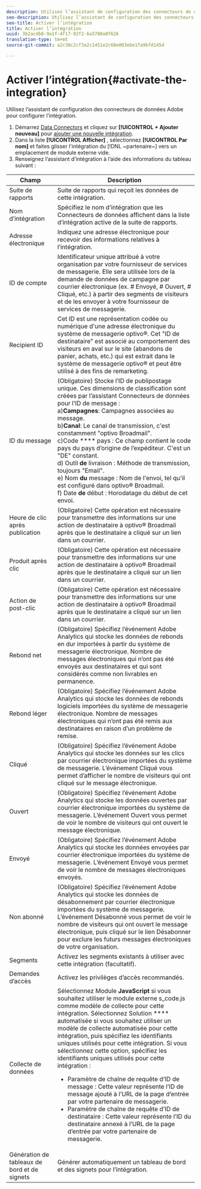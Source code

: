 ```yaml
---
description: Utilisez l’assistant de configuration des connecteurs de données Adobe pour configurer l’intégration.
seo-description: Utilisez l’assistant de configuration des connecteurs de données Adobe pour configurer l’intégration.
seo-title: Activer l’intégration
title: Activer l’intégration
uuid: 3b2acdb8-9a1f-4f17-92f2-6a3780a8f626
translation-type: tm+mt
source-git-commit: a2c38c2cf3a2c1451e2c60e003ebe1fa9bfd145d

---
```



# Activer l’intégration{#activate-the-integration}

Utilisez l’assistant de configuration des connecteurs de données Adobe pour configurer l’intégration.

1. Démarrez [Data Connectors](https://marketing.adobe.com/resources/help/en_US/genesis/c_overview.html) et cliquez sur **[!UICONTROL + Ajouter nouveau]** pour [ajouter une nouvelle intégration](https://marketing.adobe.com/resources/help/en_US/genesis/t_add_integration.html).
1. Dans la liste **[!UICONTROL Afficher]** , sélectionnez **[!UICONTROL Par nom]** et faites glisser l'intégration du [!DNL ~partenaire~] vers un emplacement de module externe vide.
1. Renseignez l’assistant d’intégration à l’aide des informations du tableau suivant :

| Champ | Description |
|--- |--- |
| Suite de rapports | Suite de rapports qui reçoit les données de cette intégration. |
| Nom d’intégration | Spécifiez le nom d’intégration que les Connecteurs de données affichent dans la liste d’intégration active de la suite de rapports. |
| Adresse électronique | Indiquez une adresse électronique pour recevoir des informations relatives à l’intégration. |
| ID de compte | Identificateur unique attribué à votre organisation par votre fournisseur de services de messagerie. Elle sera utilisée lors de la demande de données de campagne par courrier électronique (ex. # Envoyé, # Ouvert, # Cliqué, etc.) à partir des segments de visiteurs et de les envoyer à votre fournisseur de services de messagerie. |
| Recipient ID | Cet ID est une représentation codée ou numérique d'une adresse électronique du système de messagerie optivo®. Cet "ID de destinataire" est associé au comportement des visiteurs en aval sur le site (abandons de panier, achats, etc.) qui est extrait dans le système de messagerie optivo® et peut être utilisé à des fins de remarketing. |
| ID du message | (Obligatoire) Stocke l’ID de publipostage unique. Ces dimensions de classification sont créées par l’assistant Connecteurs de données pour l’ID de message : <br>a)**Campagnes**: Campagnes associées au message. <br>b)**Canal**: Le canal de transmission, c'est constamment "optivo Broadmail". <br>c)Code **** pays : Ce champ contient le code pays du pays d’origine de l’expéditeur. C'est un "DE" constant. <br>d) Outil **de** livraison : Méthode de transmission, toujours "Email".<br> e) Nom **du** message : Nom de l'envoi, tel qu'il est configuré dans optivo® Broadmail. <br>f) Date **de** début : Horodatage du début de cet envoi. |
| Heure de clic après publication | (Obligatoire) Cette opération est nécessaire pour transmettre des informations sur une action de destinataire à optivo® Broadmail après que le destinataire a cliqué sur un lien dans un courrier. |
| Produit après clic | (Obligatoire) Cette opération est nécessaire pour transmettre des informations sur une action de destinataire à optivo® Broadmail après que le destinataire a cliqué sur un lien dans un courrier. |
| Action de post-clic | (Obligatoire) Cette opération est nécessaire pour transmettre des informations sur une action de destinataire à optivo® Broadmail après que le destinataire a cliqué sur un lien dans un courrier. |
| Rebond net | (Obligatoire) Spécifiez l’événement Adobe Analytics qui stocke les données de rebonds en dur importées à partir du système de messagerie électronique. Nombre de messages électroniques qui n’ont pas été envoyés aux destinataires et qui sont considérés comme non livrables en permanence. |
| Rebond léger | (Obligatoire) Spécifiez l’événement Adobe Analytics qui stocke les données de rebonds logiciels importées du système de messagerie électronique. Nombre de messages électroniques qui n’ont pas été remis aux destinataires en raison d’un problème de remise. |
| Cliqué | (Obligatoire) Spécifiez l’événement Adobe Analytics qui stocke les données sur les clics par courrier électronique importées du système de messagerie. L’événement Cliqué vous permet d’afficher le nombre de visiteurs qui ont cliqué sur le message électronique. |
| Ouvert | (Obligatoire) Spécifiez l’événement Adobe Analytics qui stocke les données ouvertes par courrier électronique importées du système de messagerie. L’événement Ouvert vous permet de voir le nombre de visiteurs qui ont ouvert le message électronique. |
| Envoyé | (Obligatoire) Spécifiez l’événement Adobe Analytics qui stocke les données envoyées par courrier électronique importées du système de messagerie. L’événement Envoyé vous permet de voir le nombre de messages électroniques envoyés. |
| Non abonné | (Obligatoire) Spécifiez l’événement Adobe Analytics qui stocke les données de désabonnement par courrier électronique importées du système de messagerie. L’événement Désabonné vous permet de voir le nombre de visiteurs qui ont ouvert le message électronique, puis cliqué sur le lien Désabonner pour exclure les futurs messages électroniques de votre organisation. |
| Segments | Activez les segments existants à utiliser avec cette intégration (facultatif). |
|  Demandes d’accès | Activez les privilèges d’accès recommandés. |
| Collecte de données | Sélectionnez Module **JavaScript** si vous souhaitez utiliser le module externe s_code.js comme modèle de collecte pour cette intégration. Sélectionnez Solution **** automatisée si vous souhaitez utiliser un modèle de collecte automatisée pour cette intégration, puis spécifiez les identifiants uniques utilisés pour cette intégration. Si vous sélectionnez cette option, spécifiez les identifiants uniques utilisés pour cette intégration :<ul><li>Paramètre de chaîne de requête d’ID de message : Cette valeur représente l’ID de message ajouté à l’URL de la page d’entrée par votre partenaire de messagerie.</li><li>Paramètre de chaîne de requête d’ID de destinataire : Cette valeur représente l’ID du destinataire annexé à l’URL de la page d’entrée par votre partenaire de messagerie.</li></ul> |
| Génération de tableaux de bord et de signets | Générer automatiquement un tableau de bord et des signets pour l’intégration. |